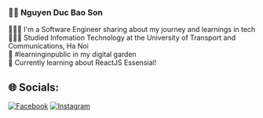 ### 🏄‍♂️ Nguyen Duc Bao Son
👩🏻‍💻 I'm a Software Engineer sharing about my journey and learnings in tech<br/>
👩🏻‍🎓 Studied Infomation Technology at the University of Transport and Communications, Ha Noi<br/>
🌷 #learninginpublic in my digital garden<br/>
💭 Currently learning about ReactJS Essensial!<br/>

## 🌐 Socials:
[![Facebook](https://img.shields.io/badge/Facebook-%231877F2.svg?logo=Facebook&logoColor=white)](https://facebook.com/nguyenducbaoson) [![Instagram](https://img.shields.io/badge/Instagram-%23E4405F.svg?logo=Instagram&logoColor=white)](https://instagram.com/_nguyenducbaoson)
